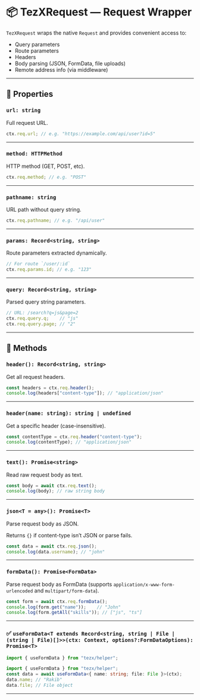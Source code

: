 # 📦 TezXRequest — Request Wrapper

`TezXRequest` wraps the native `Request` and provides convenient access to:

* Query parameters
* Route parameters
* Headers
* Body parsing (JSON, FormData, file uploads)
* Remote address info (via middleware)

---

## 🔹 Properties

### `url: string`

Full request URL.

```ts
ctx.req.url; // e.g. "https://example.com/api/user?id=5"
```

---

### `method: HTTPMethod`

HTTP method (GET, POST, etc).

```ts
ctx.req.method; // e.g. "POST"
```

---

### `pathname: string`

URL path without query string.

```ts
ctx.req.pathname; // e.g. "/api/user"
```

---

### `params: Record<string, string>`

Route parameters extracted dynamically.

```ts
// For route `/user/:id`
ctx.req.params.id; // e.g. "123"
```

---

### `query: Record<string, string>`

Parsed query string parameters.

```ts
// URL: /search?q=js&page=2
ctx.req.query.q;    // "js"
ctx.req.query.page; // "2"
```

---

## 🔸 Methods

### `header(): Record<string, string>`

Get all request headers.

```ts
const headers = ctx.req.header();
console.log(headers["content-type"]); // "application/json"
```

---

### `header(name: string): string | undefined`

Get a specific header (case-insensitive).

```ts
const contentType = ctx.req.header("content-type");
console.log(contentType); // "application/json"
```

---

### `text(): Promise<string>`

Read raw request body as text.

```ts
const body = await ctx.req.text();
console.log(body); // raw string body
```

---

### `json<T = any>(): Promise<T>`

Parse request body as JSON.

Returns `{}` if content-type isn’t JSON or parse fails.

```ts
const data = await ctx.req.json();
console.log(data.username); // "john"
```

---

### `formData(): Promise<FormData>`

Parse request body as FormData (supports `application/x-www-form-urlencoded` and `multipart/form-data`).

```ts
const form = await ctx.req.formData();
console.log(form.get("name"));    // "John"
console.log(form.getAll("skills")); // ["js", "ts"]
```

---

### ✅ `useFormData<T extends Record<string, string | File | (string | File)[]>>(ctx: Context, options?:FormDataOptions): Promise<T>`

```ts
import { useFormData } from "tezx/helper";

import { useFormData } from "tezx/helper";
const data = await useFormData<{ name: string; file: File }>(ctx);
data.name; // "Rakib"
data.file; // File object
```

---
